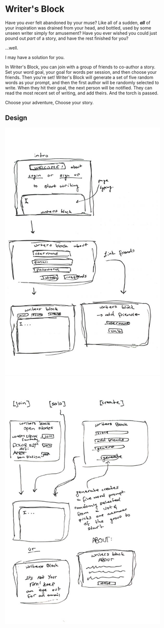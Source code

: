 # Writer's Block

Have you *ever* felt abandoned by your muse? Like all of a sudden, ***all*** of your inspiration was drained from your head, and bottled, used by some unseen writer simply for amusement? Have you ever wished  you could just pound out *part* of a story, and have the rest finished for you? 

...well.

I may have a solution for you.

In Writer's Block, you can join with a group of friends to co-author a story. Set your word goal, your goal for words per session, and then choose your friends. Then you're set! Writer's Block will generate a set of five random words as your prompt, and then the first author will be randomly selected to write. When they hit their goal, the next person will be notified. They can read the most recent set of writing, and add theirs. And the torch is passed.

Choose your adventure,
Choose your story.







## Design
![An image of the layout of my startup](design1of2.jpg)
![Images continued](design2of2.jpg)
